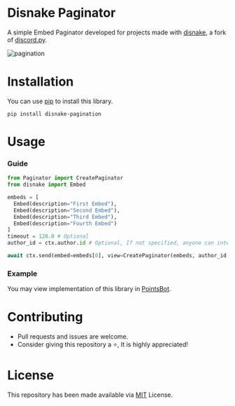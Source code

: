 # Disnake Paginator
A simple Embed Paginator developed for projects made with [disnake](ttps://github.com/DisnakeDev/disnake), a fork of [discord.py](https://github.com/Rapptz/discord.py).

![pagination](https://github.com/DorianAarno/Paginator/assets/88921711/834c30be-0056-4d1c-bc38-dce5dc51e440)

# Installation
You can use [pip](https://pip.pypa.io/en/stable/) to install this library.
```
pip install disnake-pagination
```

# Usage
### Guide
```py
from Paginator import CreatePaginator
from disnake import Embed

embeds = [
  Embed(description="First Embed"),
  Embed(description="Second Embed"),
  Embed(description="Third Embed"),
  Embed(description="Fourth Embed")
]
timeout = 120.0 # Optional
author_id = ctx.author.id # Optional, If not specified, anyone can interact with pagination buttons.

await ctx.send(embed=embeds[0], view=CreatePaginator(embeds, author_id, timeout))
```

### Example
You may view implementation of this library in [PointsBot](https://github.com/DorianAarno/PointsBot).

# Contributing
* Pull requests and issues are welcome.
* Consider giving this repository a ⭐, It is highly appreciated!

# License
This repository has been made available via [MIT](https://github.com/DorianAarno/Paginator/blob/main/LICENSE) License.
